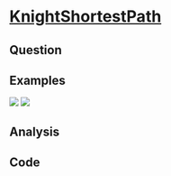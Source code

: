 # [KnightShortestPath](http://lintcode.com/en/problem/knight-shortest-path/)

## Question



## Examples

![](https://farm5.staticflickr.com/4170/34604134875_1fef518bec_o.jpg)
![](https://farm5.staticflickr.com/4159/34604141205_a03c700f81_o.jpg)

## Analysis



## Code

